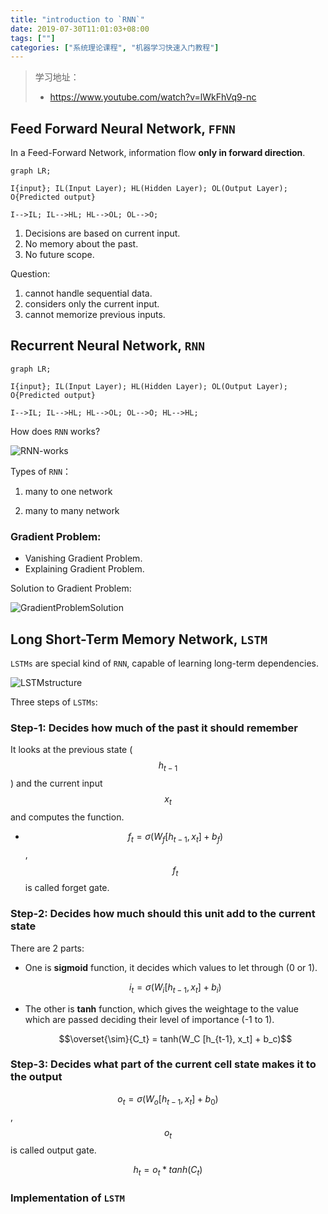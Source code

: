 ```yaml
---
title: "introduction to `RNN`"
date: 2019-07-30T11:01:03+08:00
tags: [""]
categories: ["系统理论课程", "机器学习快速入门教程"]
---
```


> 学习地址：
>
> - https://www.youtube.com/watch?v=lWkFhVq9-nc


## Feed Forward Neural Network, `FFNN`

In a Feed-Forward Network, information flow **only in forward direction**.

```mermaid
graph LR;

I{input}; IL(Input Layer); HL(Hidden Layer); OL(Output Layer); O{Predicted output}

I-->IL; IL-->HL; HL-->OL; OL-->O;
```

1. Decisions are based on current input.
2. No memory about the past.
3. No future scope.

Question:

1. cannot handle sequential data.
2. considers only the current input.
3. cannot memorize previous inputs.

## Recurrent Neural Network, `RNN`

```mermaid
graph LR;

I{input}; IL(Input Layer); HL(Hidden Layer); OL(Output Layer); O{Predicted output}

I-->IL; IL-->HL; HL-->OL; OL-->O; HL-->HL;
```

How does `RNN` works?

![RNN-works](../RNN-works.png)

Types of `RNN`：

1. many to one network

2. many to many network

### Gradient Problem:

- Vanishing Gradient Problem.
- Explaining Gradient Problem.

Solution to Gradient Problem:

![GradientProblemSolution](../GradientProblemSolution.png)

## Long Short-Term Memory Network, `LSTM`

`LSTMs` are special kind of `RNN`, capable of learning long-term dependencies.

![LSTMstructure](../LSTMstructure.png)

Three steps of `LSTMs`:

### Step-1: Decides how much of the past it should remember

It looks at the previous state ($$h_{t-1}$$) and the current input $$x_t$$ and computes the function.

- $$f_t = \sigma(W_f [h_{t-1}, x_t] + b_f)$$, $$f_t$$ is called forget gate.

### Step-2: Decides how much should this unit add to the current state

There are 2 parts:

- One is **sigmoid** function, it decides which values to let through (0 or 1).

  $$i_t = \sigma(W_i [h_{t-1}, x_t] + b_i)$$

- The other is **tanh** function, which gives the weightage to the value which are passed deciding their level of importance (-1 to 1).

  $$\overset{\sim}{C_t} = tanh(W_C [h_{t-1}, x_t] + b_c)$$

### Step-3: Decides what part of the current cell state makes it to the output

$$o_t = \sigma(W_o [h_{t-1}, x_t] + b_0)$$, $$o_t$$ is called output gate.

$$h_t = o_t * tanh(C_t)$$

### Implementation of `LSTM`


